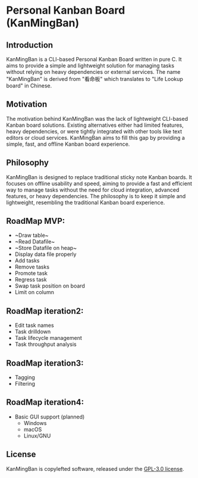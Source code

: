 # Personal Kanban Board (KanMingBan)

## Introduction

KanMingBan is a CLI-based Personal Kanban Board written in pure C. It aims to provide a simple and lightweight solution for managing tasks without relying on heavy dependencies or external services. The name "KanMingBan" is derived from "看命板" which translates to "Life Lookup board" in Chinese.

## Motivation

The motivation behind KanMingBan was the lack of lightweight CLI-based Kanban board solutions. Existing alternatives either had limited features, heavy dependencies, or were tightly integrated with other tools like text editors or cloud services. KanMingBan aims to fill this gap by providing a simple, fast, and offline Kanban board experience.

## Philosophy

KanMingBan is designed to replace traditional sticky note Kanban boards. It focuses on offline usability and speed, aiming to provide a fast and efficient way to manage tasks without the need for cloud integration, advanced features, or heavy dependencies. The philosophy is to keep it simple and lightweight, resembling the traditional Kanban board experience.

## RoadMap MVP:
- ~Draw table~
- ~Read Datafile~
- ~Store Datafile on heap~
- Display data file properly
- Add tasks
- Remove tasks
- Promote task
- Regress task
- Swap task position on board
- Limit on column
  
## RoadMap iteration2:
- Edit task names
- Task drilldown
- Task lifecycle management
- Task throughput analysis

## RoadMap iteration3:
- Tagging
- Filtering
  
## RoadMap iteration4:
- Basic GUI support (planned)
  - Windows
  - macOS
  - Linux/GNU


## License

KanMingBan is copylefted software, released under the [GPL-3.0 license](https://www.gnu.org/licenses/gpl-3.0.en.html).
